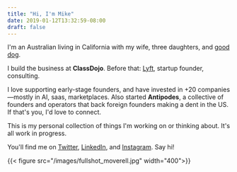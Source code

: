 ```yaml
---
title: "Hi, I'm Mike"
date: 2019-01-12T13:32:59-08:00
draft: false
---
```

I'm an Australian living in California with my wife, three daughters, and [good dog](https://www.instagram.com/p/Bs1lxcUn9jTGzlR-lZ0sSU3KbXZLjUYTb3i7nw0/).

I build the business at **ClassDojo**. Before that: [Lyft](http://lyft.com), startup founder, consulting. 

I love supporting early-stage founders, and have invested in +20 companies—mostly in AI, saas, marketplaces. Also started **Antipodes**, a collective of founders and operators that back foreign founders making a dent in the US. If that's you, I'd love to connect.

This is my personal collection of things I'm working on or thinking about. It's all work in progress.

You'll find me on [Twitter](http://twitter.com/mboverell), [LinkedIn](http://linkedin.com/in/michaeloverell), and [Instagram](http://instagram.com/mboverell). Say hi!

{{< figure src="/images/fullshot_moverell.jpg" width="400">}}
